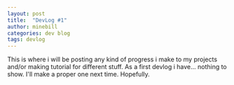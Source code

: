 ```yaml
---
layout: post
title:  "DevLog #1"
author: minebill
categories: dev blog
tags: devlog
---
```


This is where i will be posting any kind of progress i make to my projects and/or making tutorial for different stuff. As a first devlog i have... nothing to show. I'll make a proper one next time. Hopefully.